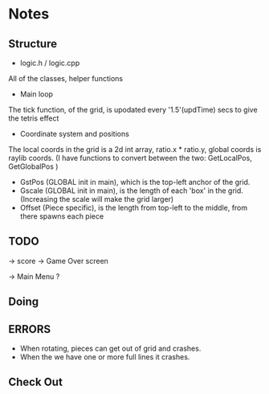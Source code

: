 # Notes

## Structure 

- logic.h / logic.cpp

All of the classes, helper functions 

- Main loop 

The tick function, of the grid, is upodated every '1.5'(updTime) secs to give the tetris effect

- Coordinate system and positions

The local coords in the grid is a 2d int array, ratio.x * ratio.y, global coords is raylib coords.
(I have functions to convert between the two: GetLocalPos, GetGlobalPos ) 

* GstPos (GLOBAL init in main), which is the top-left anchor of the grid.
* Gscale (GLOBAL init in main), is the length of each 'box' in the grid. (Increasing the scale will make the grid larger)
* Offset (Piece specific), is the length from top-left to the middle, from there spawns each piece 

## TODO

-> score
-> Game Over screen 

-> Main Menu ?

## Doing




## ERRORS 

- When rotating, pieces can get out of grid and crashes.
- When the we have one or more full lines it crashes. 


## Check Out 

